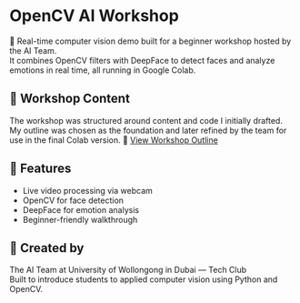 # OpenCV AI Workshop

🧠 Real-time computer vision demo built for a beginner workshop hosted by the AI Team.  
It combines OpenCV filters with DeepFace to detect faces and analyze emotions in real time, all running in Google Colab.

## 📄 Workshop Content

The workshop was structured around content and code I initially drafted. My outline was chosen as the foundation and later refined by the team for use in the final Colab version.
📎 [View Workshop Outline]([https://your-doc-link.com](https://docs.google.com/document/d/1G7C4Xxor8pH9HbmahUm7DU2NXJ_4Auzqo6i-_pNlncc/edit?usp=sharing))

## 🔧 Features
- Live video processing via webcam
- OpenCV for face detection
- DeepFace for emotion analysis
- Beginner-friendly walkthrough

## 👥 Created by
The AI Team at University of Wollongong in Dubai — Tech Club  
Built to introduce students to applied computer vision using Python and OpenCV.
